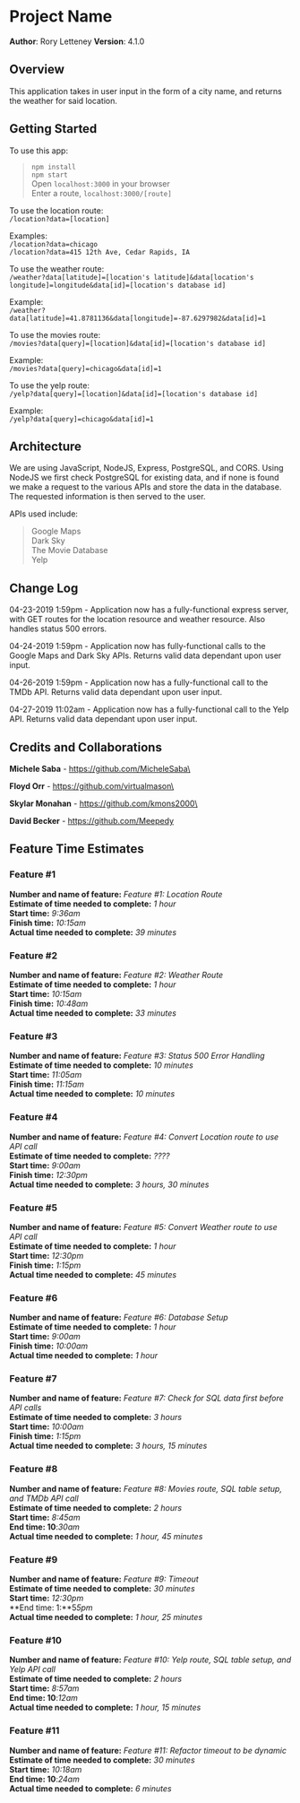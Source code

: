# Project Name

**Author**: Rory Letteney
**Version**: 4.1.0

## Overview
This application takes in user input in the form of a city name, and returns the weather for said location.

## Getting Started
To use this app:
> `npm install`\
> `npm start`\
> Open `localhost:3000` in your browser\
> Enter a route, `localhost:3000/[route]`

To use the location route:\
`/location?data=[location]`

Examples:\
`/location?data=chicago`\
`/location?data=415 12th Ave, Cedar Rapids, IA`

To use the weather route:\
`/weather?data[latitude]=[location's latitude]&data[location's longitude]=longitude&data[id]=[location's database id]`

Example:\
`/weather?data[latitude]=41.8781136&data[longitude]=-87.6297982&data[id]=1`

To use the movies route:\
`/movies?data[query]=[location]&data[id]=[location's database id]`

Example:\
`/movies?data[query]=chicago&data[id]=1`

To use the yelp route:\
`/yelp?data[query]=[location]&data[id]=[location's database id]`

Example:\
`/yelp?data[query]=chicago&data[id]=1`

## Architecture
We are using JavaScript, NodeJS, Express, PostgreSQL, and CORS. Using NodeJS we first check PostgreSQL for existing data, and if none is found we make a request to the various APIs and store the data in the database. The requested information is then served to the user.

APIs used include:
> Google Maps\
> Dark Sky\
> The Movie Database\
> Yelp

## Change Log
04-23-2019 1:59pm - Application now has a fully-functional express server, with GET routes for the location resource and weather resource. Also handles status 500 errors.

04-24-2019 1:59pm - Application now has fully-functional calls to the Google Maps and Dark Sky APIs. Returns valid data dependant upon user input.

04-26-2019 1:59pm - Application now has a fully-functional call to the TMDb API. Returns valid data dependant upon user input.

04-27-2019 11:02am - Application now has a fully-functional call to the Yelp API. Returns valid data dependant upon user input.

## Credits and Collaborations
**Michele Saba** - https://github.com/MicheleSaba\

**Floyd Orr** - https://github.com/virtualmason\

**Skylar Monahan** - https://github.com/kmons2000\

**David Becker** - https://github.com/Meepedy

## Feature Time Estimates

### Feature #1
**Number and name of feature:** *Feature #1: Location Route*\
**Estimate of time needed to complete:** *1 hour*\
**Start time:** *9:36am*\
**Finish time:** *10:15am*\
**Actual time needed to complete:** *39 minutes*

### Feature #2
**Number and name of feature:** *Feature #2: Weather Route*\
**Estimate of time needed to complete:** *1 hour*\
**Start time:** *10:15am*\
**Finish time:** *10:48am*\
**Actual time needed to complete:** *33 minutes*

### Feature #3
**Number and name of feature:** *Feature #3: Status 500 Error Handling*\
**Estimate of time needed to complete:** *10 minutes*\
**Start time:** *11:05am*\
**Finish time:** *11:15am*\
**Actual time needed to complete:** *10 minutes*

### Feature #4
**Number and name of feature:** *Feature #4: Convert Location route to use API call*\
**Estimate of time needed to complete:** *????*\
**Start time:** *9:00am*\
**Finish time:** *12:30pm*\
**Actual time needed to complete:** *3 hours, 30 minutes*

### Feature #5
**Number and name of feature:** *Feature #5: Convert Weather route to use API call*\
**Estimate of time needed to complete:** *1 hour*\
**Start time:** *12:30pm*\
**Finish time:** *1:15pm*\
**Actual time needed to complete:** *45 minutes*

### Feature #6
**Number and name of feature:** *Feature #6: Database Setup*\
**Estimate of time needed to complete:** *1 hour*\
**Start time:** *9:00am*\
**Finish time:** *10:00am*\
**Actual time needed to complete:** *1 hour*

### Feature #7
**Number and name of feature:** *Feature #7: Check for SQL data first before API calls*\
**Estimate of time needed to complete:** *3 hours*\
**Start time:** *10:00am*\
**Finish time:** *1:15pm*\
**Actual time needed to complete:** *3 hours, 15 minutes*

### Feature #8
**Number and name of feature:** *Feature #8: Movies route, SQL table setup, and TMDb API call*\
**Estimate of time needed to complete:** *2 hours*\
**Start time:** *8:45am*\
**End time: 10**:*30am*\
**Actual time needed to complete:** *1 hour, 45 minutes*

### Feature #9
**Number and name of feature:** *Feature #9: Timeout*\
**Estimate of time needed to complete:** *30 minutes*\
**Start time:** *12:30pm*\
**End time: 1:**5*5pm*\
**Actual time needed to complete:** *1 hour, 25 minutes*

### Feature #10
**Number and name of feature:** *Feature #10: Yelp route, SQL table setup, and Yelp API call*\
**Estimate of time needed to complete:** *2 hours*\
**Start time:** *8:57am*\
**End time: 10**:*12am*\
**Actual time needed to complete:** *1 hour, 15 minutes*

### Feature #11
**Number and name of feature:** *Feature #11: Refactor timeout to be dynamic*\
**Estimate of time needed to complete:** *30 minutes*\
**Start time:** *10:18am*\
**End time: 10**:*24am*\
**Actual time needed to complete:** *6 minutes*